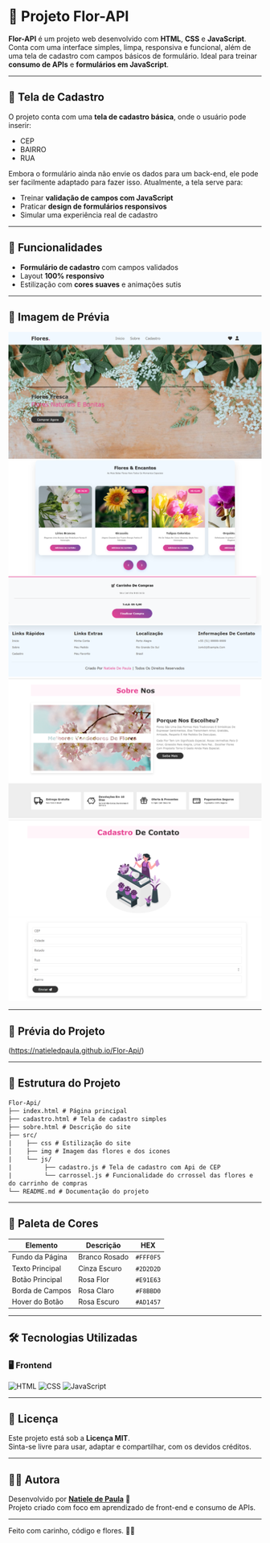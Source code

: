 # 🌸 Projeto Flor-API

**Flor-API** é um projeto web desenvolvido com **HTML**, **CSS** e **JavaScript**. Conta com uma interface simples, limpa, responsiva e funcional, além de uma tela de cadastro com campos básicos de formulário. Ideal para treinar **consumo de APIs** e **formulários em JavaScript**.

---

## 🧾 Tela de Cadastro

O projeto conta com uma **tela de cadastro básica**, onde o usuário pode inserir:

- CEP
- BAIRRO
- RUA

Embora o formulário ainda não envie os dados para um back-end, ele pode ser facilmente adaptado para fazer isso. Atualmente, a tela serve para:

- Treinar **validação de campos com JavaScript**
- Praticar **design de formulários responsivos**
- Simular uma experiência real de cadastro

---

## 🧩 Funcionalidades

- **Formulário de cadastro** com campos validados
- Layout **100% responsivo**
- Estilização com **cores suaves** e animações sutis

---

## 📸 Imagem de Prévia

![alt text](src/img/image.png)
![alt text](src/img/image1.png)
![alt text](src/img/image2.png)
![alt text](src/img/image3.png)
![alt text](src/img/image4.png)
![alt text](src/img/image5.png)
![alt text](src/img/image6.png)
![alt text](src/img/image7.png)

---

## 📸 Prévia do Projeto

(https://natieledpaula.github.io/Flor-Api/)

---

## 📁 Estrutura do Projeto

```
Flor-Api/
├── index.html # Página principal 
├── cadastro.html # Tela de cadastro simples
├── sobre.html # Descrição do site
├── src/
|    ├── css # Estilização do site
│    ├── img # Imagem das flores e dos icones
|    └── js/
|         ├── cadastro.js # Tela de cadastro com Api de CEP
|         └── carrossel.js # Funcionalidade do crrossel das flores e do carrinho de compras
└── README.md # Documentação do projeto
```

---

## 🎨 Paleta de Cores

| Elemento               | Descrição                  | HEX       |
|------------------------|----------------------------|-----------|
| Fundo da Página        | Branco Rosado              | `#FFF0F5` |
| Texto Principal        | Cinza Escuro               | `#2D2D2D` |
| Botão Principal        | Rosa Flor                  | `#E91E63` |
| Borda de Campos        | Rosa Claro                 | `#F8BBD0` |
| Hover do Botão         | Rosa Escuro                | `#AD1457` |

---

## 🛠️ Tecnologias Utilizadas

### 🖥️ Frontend
![HTML](https://img.shields.io/badge/HTML5-E34F26?style=for-the-badge&logo=html5&logoColor=white)
![CSS](https://img.shields.io/badge/CSS3-1572B6?style=for-the-badge&logo=css3&logoColor=white)
![JavaScript](https://img.shields.io/badge/JavaScript-F7DF1E?style=for-the-badge&logo=javascript&logoColor=black)

---

## 📜 Licença

Este projeto está sob a **Licença MIT**.  
Sinta-se livre para usar, adaptar e compartilhar, com os devidos créditos.

---

## 👩‍💻 Autora

Desenvolvido por **[Natiele de Paula](https://github.com/natieledpaula)** 🌸  
Projeto criado com foco em aprendizado de front-end e consumo de APIs.

---

Feito com carinho, código e flores. 🌼✨
